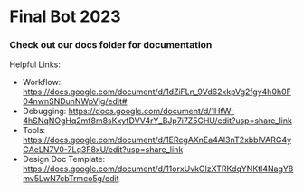# Final Bot 2023
### Check out our docs folder for documentation

Helpful Links:
* Workflow: https://docs.google.com/document/d/1dZiFLn_9Vd62xkpVg2fgy4h0h0F04nwnSNDunNWpVjg/edit#
* Debugging: https://docs.google.com/document/d/1HfW-4hSNqNOgHq2mf8m8sKxyfDVV4rY_BJp7i7Z5CHU/edit?usp=share_link
* Tools: https://docs.google.com/document/d/1ERcgAXnEa4AI3nT2xbblVARG4yGAeLN7V0-7Lq3F8xU/edit?usp=share_link
* Design Doc Template: https://docs.google.com/document/d/11orxUvkOlzXTRKdqYNKtI4NagY8mv5LwN7cbTrmco5g/edit
